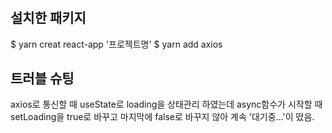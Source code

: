 #

## 설치한 패키지

$ yarn creat react-app '프로젝트명'
$ yarn add axios

## 트러블 슈팅

axios로 통신할 때 useState로 loading을 상태관리 하였는데 async함수가 시작할 때 setLoading을 true로 바꾸고 마지막에 false로 바꾸지 않아 계속 '대기중...'이 떴음.
